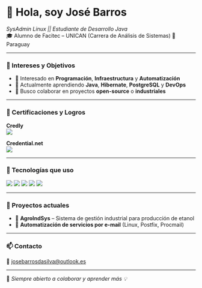 # 👋 Hola, soy José Barros

*SysAdmin Linux || Estudiante de Desarrollo Java*  
🎓 Alumno de Facitec – UNICAN (Carrera de Análisis de Sistemas)
📍 Paraguay  

---

### 🚀 Intereses y Objetivos
- 👀 Interesado en **Programación**, **Infraestructura** y **Automatización**
- 🌱 Actualmente aprendiendo **Java**, **Hibernate**, **PostgreSQL** y **DevOps**
- 💼 Busco colaborar en proyectos **open-source** o **industriales**

---

### 🏅 Certificaciones y Logros

**Credly**  
<a href="https://www.credly.com/users/jose-barros-da-silva-cunha/badges">
  <img src="https://img.shields.io/badge/Ver%20en-Credly-orange?style=for-the-badge&logo=credly" />
</a>

**Credential.net**  
<a href="https://www.credential.net/profile/josebarrosdasilvacunha414944/wallet">
  <img src="https://img.shields.io/badge/Ver%20certificaciones-blue?style=for-the-badge&logo=google-classroom" />
</a>

---

### 🔧 Tecnologías que uso

<img src="https://img.shields.io/badge/Linux-Admin-black?style=flat-square&logo=linux" />
<img src="https://img.shields.io/badge/Java-Developer-red?style=flat-square&logo=openjdk" />
<img src="https://img.shields.io/badge/PostgreSQL-DB-blue?style=flat-square&logo=postgresql" />
<img src="https://img.shields.io/badge/VMware-ESXi-gray?style=flat-square&logo=vmware" />
<img src="https://img.shields.io/badge/Networking-MikroTik-green?style=flat-square&logo=cisco" />

---

### 📌 Proyectos actuales

- 🔹 **AgroIndSys** – Sistema de gestión industrial para producción de etanol  
- 🔹 **Automatización de servicios por e-mail** (Linux, Postfix, Procmail)

---

### 📫 Contacto
📧 josebarrosdasilva@outlook.es 

---

💬 *Siempre abierto a colaborar y aprender más 💡*


<!---
jbarros1982/jbarros1982 is a ✨ special ✨ repository because its `README.md` (this file) appears on your GitHub profile.
You can click the Preview link to take a look at your changes.
--->
